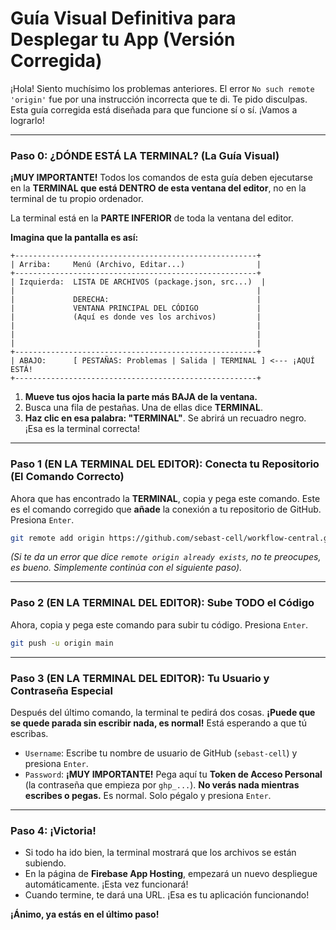# Guía Visual Definitiva para Desplegar tu App (Versión Corregida)

¡Hola! Siento muchísimo los problemas anteriores. El error `No such remote 'origin'` fue por una instrucción incorrecta que te di. Te pido disculpas. Esta guía corregida está diseñada para que funcione sí o sí. ¡Vamos a lograrlo!

---

### **Paso 0: ¿DÓNDE ESTÁ LA TERMINAL? (La Guía Visual)**

**¡MUY IMPORTANTE!** Todos los comandos de esta guía deben ejecutarse en la **TERMINAL que está DENTRO de esta ventana del editor**, no en la terminal de tu propio ordenador.

La terminal está en la **PARTE INFERIOR** de toda la ventana del editor.

**Imagina que la pantalla es así:**

```
+------------------------------------------------------+
| Arriba:     Menú (Archivo, Editar...)                |
+------------------------------------------------------+
| Izquierda:  LISTA DE ARCHIVOS (package.json, src...)  |
|                                                      |
|             DERECHA:                                 |
|             VENTANA PRINCIPAL DEL CÓDIGO             |
|             (Aquí es donde ves los archivos)         |
|                                                      |
|                                                      |
|                                                      |
+------------------------------------------------------+
| ABAJO:      [ PESTAÑAS: Problemas | Salida | TERMINAL ] <--- ¡AQUÍ ESTÁ!
+------------------------------------------------------+
```

1.  **Mueve tus ojos hacia la parte más BAJA de la ventana.**
2.  Busca una fila de pestañas. Una de ellas dice **TERMINAL**.
3.  **Haz clic en esa palabra: "TERMINAL"**. Se abrirá un recuadro negro. ¡Esa es la terminal correcta!

---

### **Paso 1 (EN LA TERMINAL DEL EDITOR): Conecta tu Repositorio (El Comando Correcto)**

Ahora que has encontrado la **TERMINAL**, copia y pega este comando. Este es el comando corregido que **añade** la conexión a tu repositorio de GitHub. Presiona `Enter`.

```bash
git remote add origin https://github.com/sebast-cell/workflow-central.git
```
*(Si te da un error que dice `remote origin already exists`, no te preocupes, es bueno. Simplemente continúa con el siguiente paso).*

---

### **Paso 2 (EN LA TERMINAL DEL EDITOR): Sube TODO el Código**

Ahora, copia y pega este comando para subir tu código. Presiona `Enter`.

```bash
git push -u origin main
```

---

### **Paso 3 (EN LA TERMINAL DEL EDITOR): Tu Usuario y Contraseña Especial**

Después del último comando, la terminal te pedirá dos cosas. **¡Puede que se quede parada sin escribir nada, es normal!** Está esperando a que tú escribas.

*   `Username`: Escribe tu nombre de usuario de GitHub (`sebast-cell`) y presiona `Enter`.
*   `Password`: **¡MUY IMPORTANTE!** Pega aquí tu **Token de Acceso Personal** (la contraseña que empieza por `ghp_...`). **No verás nada mientras escribes o pegas.** Es normal. Solo pégalo y presiona `Enter`.

---

### **Paso 4: ¡Victoria!**

*   Si todo ha ido bien, la terminal mostrará que los archivos se están subiendo.
*   En la página de **Firebase App Hosting**, empezará un nuevo despliegue automáticamente. ¡Esta vez funcionará!
*   Cuando termine, te dará una URL. ¡Esa es tu aplicación funcionando!

**¡Ánimo, ya estás en el último paso!**
